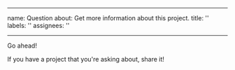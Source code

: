 <!--
SPDX-FileCopyrightText: 2021 Rosa Richter

SPDX-License-Identifier: MIT
-->

---
name: Question
about: Get more information about this project.
title: ''
labels: ''
assignees: ''

---

Go ahead!

If you have a project that you're asking about, share it!
